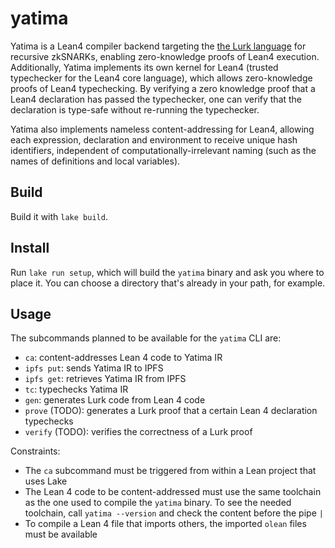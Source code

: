 # yatima

Yatima is a Lean4 compiler backend targeting the [the Lurk language](https://lurk-lang.org/) for recursive zkSNARKs, enabling zero-knowledge proofs of Lean4 execution. Additionally, Yatima implements its own kernel for Lean4 (trusted typechecker for the Lean4 core language), which allows zero-knowledge proofs of Lean4 typechecking. By verifying a zero knowledge proof that a Lean4 declaration has passed the typechecker, one can verify that the declaration is type-safe without re-running the typechecker. 

Yatima also implements nameless content-addressing for Lean4, allowing each expression, declaration and environment to receive unique hash identifiers, independent of computationally-irrelevant naming (such as the names of definitions and local variables). 

## Build

Build it with `lake build`.

## Install

Run `lake run setup`, which will build the `yatima` binary and ask you where to place it.
You can choose a directory that's already in your path, for example.

## Usage

The subcommands planned to be available for the `yatima` CLI are:
* `ca`: content-addresses Lean 4 code to Yatima IR
* `ipfs put`: sends Yatima IR to IPFS
* `ipfs get`: retrieves Yatima IR from IPFS
* `tc`: typechecks Yatima IR
* `gen`: generates Lurk code from Lean 4 code
* `prove` (TODO): generates a Lurk proof that a certain Lean 4 declaration typechecks
* `verify` (TODO): verifies the correctness of a Lurk proof

Constraints:
* The `ca` subcommand must be triggered from within a Lean project that uses Lake
* The Lean 4 code to be content-addressed must use the same toolchain as the one used to compile the `yatima` binary.
To see the needed toolchain, call `yatima --version` and check the content before the pipe `|`
* To compile a Lean 4 file that imports others, the imported `olean` files must be available
